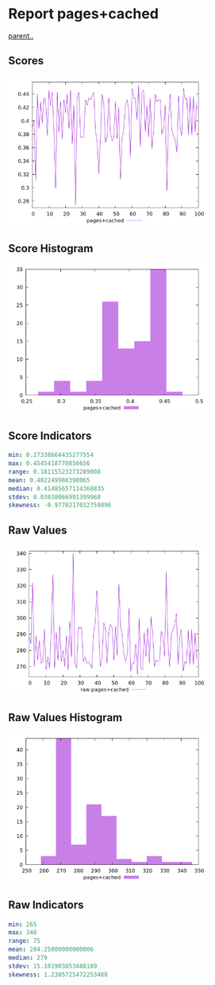 # Report pages+cached

[parent..](./..)  


## Scores

![score](./score.png)  

## Score Histogram

![hist](./hist.png)  

## Score Indicators

```yaml
min: 0.27338664435277554
max: 0.4545418770856656
range: 0.18115523273289008
mean: 0.402249988398065
median: 0.41485657114368835
stdev: 0.03838066991399968
skewness: -0.9770217032759896

```

## Raw Values

![raw](./raw.png)  

## Raw Values Histogram

![raw hist](./raw_hist.png)  

## Raw Indicators

```yaml
min: 265
max: 340
range: 75
mean: 284.25000000000006
median: 279
stdev: 15.101903853488189
skewness: 1.2305725472253468

```

<style>
  img {
    max-width: 80%;
  }
</style>
      
